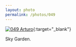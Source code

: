 ```yaml
---
layout: photo
permalink: /photos/049
---
```


[![049 Arturo](https://c2.staticflickr.com/6/5732/20707945082_3a327156ce_c.jpg)](https://www.flickr.com/photos/131440297@N08/20707945082/){:target="_blank"}

Sky Garden.
